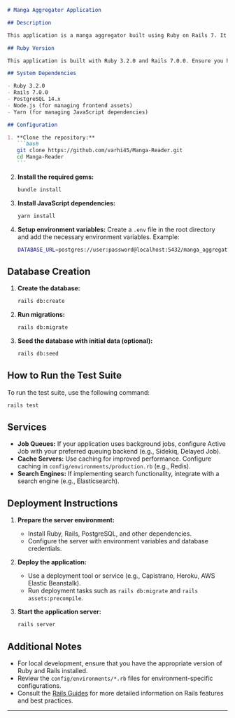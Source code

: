 ````markdown
# Manga Aggregator Application

## Description

This application is a manga aggregator built using Ruby on Rails 7. It allows users to browse, rate, and comment on various manga titles. The application is styled using Tailwind CSS and integrates PostgreSQL for database management.

## Ruby Version

This application is built with Ruby 3.2.0 and Rails 7.0.0. Ensure you have the correct version installed to run the application.

## System Dependencies

- Ruby 3.2.0
- Rails 7.0.0
- PostgreSQL 14.x
- Node.js (for managing frontend assets)
- Yarn (for managing JavaScript dependencies)

## Configuration

1. **Clone the repository:**
   ```bash
   git clone https://github.com/varhi45/Manga-Reader.git
   cd Manga-Reader
   ```
````

2. **Install the required gems:**

   ```bash
   bundle install
   ```

3. **Install JavaScript dependencies:**

   ```bash
   yarn install
   ```

4. **Setup environment variables:**
   Create a `.env` file in the root directory and add the necessary environment variables. Example:
   ```bash
   DATABASE_URL=postgres://user:password@localhost:5432/manga_aggregator_development
   ```

## Database Creation

1. **Create the database:**

   ```bash
   rails db:create
   ```

2. **Run migrations:**

   ```bash
   rails db:migrate
   ```

3. **Seed the database with initial data (optional):**
   ```bash
   rails db:seed
   ```

## How to Run the Test Suite

To run the test suite, use the following command:

```bash
rails test
```

## Services

- **Job Queues:** If your application uses background jobs, configure Active Job with your preferred queuing backend (e.g., Sidekiq, Delayed Job).
- **Cache Servers:** Use caching for improved performance. Configure caching in `config/environments/production.rb` (e.g., Redis).
- **Search Engines:** If implementing search functionality, integrate with a search engine (e.g., Elasticsearch).

## Deployment Instructions

1. **Prepare the server environment:**

   - Install Ruby, Rails, PostgreSQL, and other dependencies.
   - Configure the server with environment variables and database credentials.

2. **Deploy the application:**

   - Use a deployment tool or service (e.g., Capistrano, Heroku, AWS Elastic Beanstalk).
   - Run deployment tasks such as `rails db:migrate` and `rails assets:precompile`.

3. **Start the application server:**
   ```bash
   rails server
   ```

## Additional Notes

- For local development, ensure that you have the appropriate version of Ruby and Rails installed.
- Review the `config/environments/*.rb` files for environment-specific configurations.
- Consult the [Rails Guides](https://guides.rubyonrails.org/) for more detailed information on Rails features and best practices.

---
